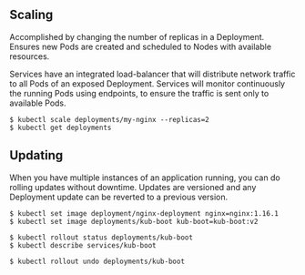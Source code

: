 ## Scaling

Accomplished by changing the number of replicas in a Deployment. Ensures new Pods are created and scheduled to Nodes with available resources.

Services have an integrated load-balancer that will distribute network traffic to all Pods of an exposed Deployment. Services will monitor continuously the running Pods using endpoints, to ensure the traffic is sent only to available Pods.

```console
$ kubectl scale deployments/my-nginx --replicas=2
$ kubectl get deployments
```

## Updating

When you have multiple instances of an application running, you can do rolling updates without downtime. Updates are versioned and any Deployment update can be reverted to a previous version.

```console
$ kubectl set image deployment/nginx-deployment nginx=nginx:1.16.1
$ kubectl set image deployments/kub-boot kub-boot=kub-boot:v2

$ kubectl rollout status deployments/kub-boot
$ kubectl describe services/kub-boot

$ kubectl rollout undo deployments/kub-boot
```
